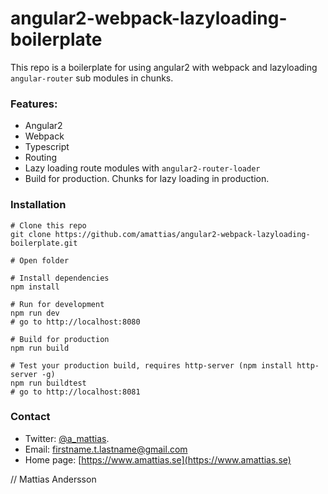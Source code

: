 # angular2-webpack-lazyloading-boilerplate
This repo is a boilerplate for using angular2 with webpack and lazyloading `angular-router` sub modules in chunks.

### Features:
* Angular2
* Webpack
* Typescript
* Routing
* Lazy loading route modules with `angular2-router-loader`
* Build for production. Chunks for lazy loading in production.

### Installation
```
# Clone this repo
git clone https://github.com/amattias/angular2-webpack-lazyloading-boilerplate.git

# Open folder

# Install dependencies
npm install

# Run for development
npm run dev
# go to http://localhost:8080

# Build for production
npm run build

# Test your production build, requires http-server (npm install http-server -g)
npm run buildtest
# go to http://localhost:8081
```


### Contact
* Twitter: [@a_mattias](https://twitter.com/a_mattias).
* Email: firstname.t.lastname@gmail.com
* Home page: [https://www.amattias.se](https://www.amattias.se)

// Mattias Andersson